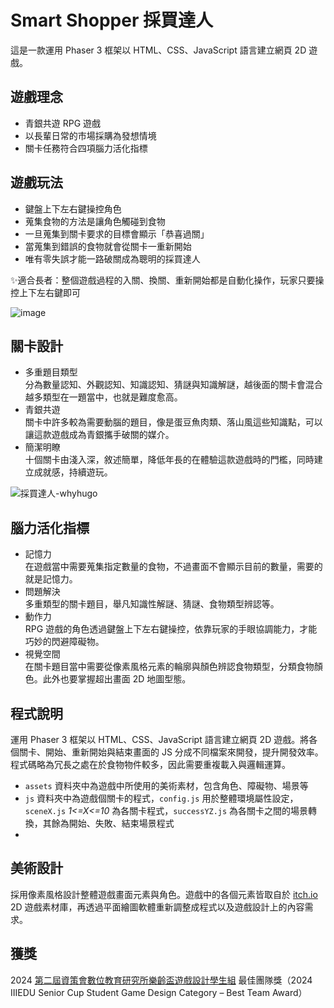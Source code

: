 # Smart Shopper 採買達人
這是一款運用 Phaser 3 框架以 HTML、CSS、JavaScript 語言建立網頁 2D 遊戲。
## 遊戲理念
- 青銀共遊 RPG 遊戲
- 以長輩日常的市場採購為發想情境
- 關卡任務符合四項腦力活化指標
## 遊戲玩法
- 鍵盤上下左右鍵操控角色
- 蒐集食物的方法是讓角色觸碰到食物
- 一旦蒐集到關卡要求的目標會顯示「恭喜過關」
- 當蒐集到錯誤的食物就會從關卡一重新開始
- 唯有零失誤才能一路破關成為聰明的採買達人

✨適合長者：整個遊戲過程的入關、換關、重新開始都是自動化操作，玩家只要操控上下左右鍵即可

![image](https://github.com/user-attachments/assets/30e873a1-4ce9-41cd-bf63-d8d2a9db56e3)

## 關卡設計
- 多重題目類型<br>
分為數量認知、外觀認知、知識認知、猜謎與知識解謎，越後面的關卡會混合越多類型在一題當中，也就是難度愈高。
- 青銀共遊<br>
關卡中許多較為需要動腦的題目，像是蛋豆魚肉類、落山風這些知識點，可以讓這款遊戲成為青銀攜手破關的媒介。
- 簡潔明瞭<br>
十個關卡由淺入深，敘述簡單，降低年長的在體驗這款遊戲時的門檻，同時建立成就感，持續遊玩。

![採買達人-whyhugo](https://github.com/user-attachments/assets/3be872f2-eefa-48d5-a61b-6baeb09f6584)

## 腦力活化指標
- 記憶力<br>
在遊戲當中需要蒐集指定數量的食物，不過畫面不會顯示目前的數量，需要的就是記憶力。
- 問題解決<br>
多重類型的關卡題目，舉凡知識性解謎、猜謎、食物類型辨認等。
- 動作力<br>
RPG 遊戲的角色透過鍵盤上下左右鍵操控，依靠玩家的手眼協調能力，才能巧妙的閃避障礙物。
- 視覺空間<br>
在關卡題目當中需要從像素風格元素的輪廓與顏色辨認食物類型，分類食物顏色。此外也要掌握超出畫面 2D 地圖型態。

## 程式說明
運用 Phaser 3 框架以 HTML、CSS、JavaScript 語言建立網頁 2D 遊戲。將各個關卡、開始、重新開始與結束畫面的 JS 分成不同檔案來開發，提升開發效率。程式碼略為冗長之處在於食物物件較多，因此需要重複載入與邏輯運算。
- `assets` 資料夾中為遊戲中所使用的美術素材，包含角色、障礙物、場景等
- `js` 資料夾中為遊戲個關卡的程式，`config.js` 用於整體環境屬性設定，`sceneX.js` *1<=X<=10* 為各關卡程式，`successYZ.js` 為各關卡之間的場景轉換，其餘為開始、失敗、結束場景程式
- 
## 美術設計
採用像素風格設計整體遊戲畫面元素與角色。遊戲中的各個元素皆取自於 [itch.io](https://itch.io/) 2D 遊戲素材庫，再透過平面繪圖軟體重新調整成程式以及遊戲設計上的內容需求。

## 獲獎
2024 [第二屆資策會數位教育研究所樂齡盃遊戲設計學生組](https://www.gyrigym.com/SeniorCupActivityInfo2024) 最佳團隊獎（2024 IIIEDU Senior Cup Student Game Design Category – Best Team Award）
